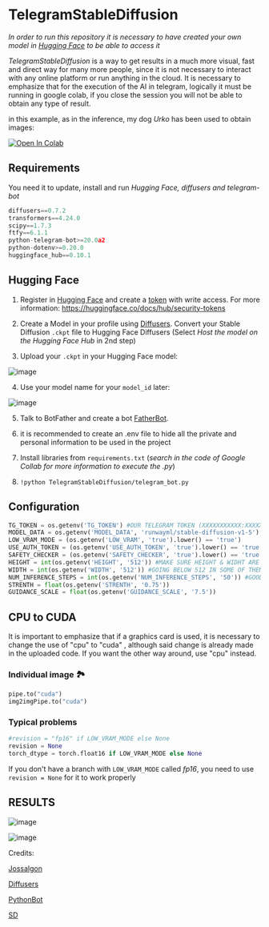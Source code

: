 # TelegramStableDiffusion
*In order to run this repository it is necessary to have created your own model in [Hugging Face](https://huggingface.co/) to be able to access it*

*TelegramStableDiffusion* is a way to get results in a much more visual, fast and direct way for many more people, since it is not necessary to interact with any online platform or run anything in the cloud. It is necessary to emphasize that for the execution of the AI in telegram, logically it must be running in google colab, if you close the session you will not be able to obtain any type of result. 

in this example, as in the inference, my dog *Urko* has been used to obtain images:

[![Open In Colab](https://colab.research.google.com/assets/colab-badge.svg)](https://colab.research.google.com/drive/18FZvTBNm600LV4yBj6VLIAnTHExCoiu4#scrollTo=fkV_XKgx1mzb)

## Requirements
You need it to update, install and run *Hugging Face, diffusers and telegram-bot*

```python
diffusers==0.7.2
transformers==4.24.0
scipy==1.7.3
ftfy==6.1.1
python-telegram-bot>=20.0a2
python-dotenv>=0.20.0
huggingface_hub==0.10.1
```

## Hugging Face

1. Register in [Hugging Face](https://huggingface.co/) and create a [token](https://huggingface.co/settings/tokens) with write access. 
For more information: https://huggingface.co/docs/hub/security-tokens

2. Create a Model in your profile using [Diffusers](https://huggingface.co/spaces/diffusers/convert-sd-ckpt). Convert your Stable Diffusion `.ckpt` file to Hugging Face Diffusers (Select *Host the model on the Hugging Face Hub* in 2nd step)

3. Upload your `.ckpt` in your Hugging Face model:

![image](https://user-images.githubusercontent.com/23172965/204022430-31714cd5-ca1e-4e2c-adc3-a0d34988cc2c.png)

4. Use your model name for your `model_id` later:

![image](https://user-images.githubusercontent.com/23172965/204022618-23b26ee1-4075-422b-a230-19dc71896e9d.png)

5. Talk to BotFather and create a bot [FatherBot](https://t.me/BotFather).

6. it is recommended to create an .env file to hide all the private and personal information to be used in the project

7. Install libraries from ```requirements.txt``` (*search in the code of Google Collab for more information to execute the .py*)

8. ```!python TelegramStableDiffusion/telegram_bot.py```

## Configuration

```python
TG_TOKEN = os.getenv('TG_TOKEN') #OUR TELEGRAM TOKEN (XXXXXXXXXXX:XXXXXXXXXXXXXX-XXXXXXXXXXXXX)
MODEL_DATA = os.getenv('MODEL_DATA', 'runwayml/stable-diffusion-v1-5') #(PROFILE NAME/MODEL NAME) IN HUGGINGFACE
LOW_VRAM_MODE = (os.getenv('LOW_VRAM', 'true').lower() == 'true')
USE_AUTH_TOKEN = (os.getenv('USE_AUTH_TOKEN', 'true').lower() == 'true')
SAFETY_CHECKER = (os.getenv('SAFETY_CHECKER', 'true').lower() == 'true')
HEIGHT = int(os.getenv('HEIGHT', '512')) #MAKE SURE HEIGHT & WIDHT ARE BOTH MULTIPLES OF 8 
WIDTH = int(os.getenv('WIDTH', '512')) #GOING BELOW 512 IN SOME OF THEM MIGHT RESULT IN LOWER QUAILITY IMAGE
NUM_INFERENCE_STEPS = int(os.getenv('NUM_INFERENCE_STEPS', '50')) #GOOD QUALITY WITH 50 (20 TO TESTING PROMPTS)
STRENTH = float(os.getenv('STRENTH', '0.75'))
GUIDANCE_SCALE = float(os.getenv('GUIDANCE_SCALE', '7.5'))
```

## CPU to CUDA 

It is important to emphasize that if a graphics card is used, it is necessary to change the use of "cpu" to "cuda" , although said change is already made in the uploaded code. If you want the other way around, use "cpu" instead.

### Individual image 🏞
```python
pipe.to("cuda")
img2imgPipe.to("cuda")
```

### Typical problems

```python
#revision = "fp16" if LOW_VRAM_MODE else None
revision = None
torch_dtype = torch.float16 if LOW_VRAM_MODE else None
```

If you don't have a branch with ```LOW_VRAM_MODE``` called *fp16*, you need to use  ```revision = None``` for it to work properly


## RESULTS

![image](https://user-images.githubusercontent.com/23172965/205283774-2d37dc07-22f5-429e-86c5-3752133dbb7c.png)

![image](https://user-images.githubusercontent.com/23172965/205283843-daf2ee4b-b211-404d-b7f3-3a334e6385c9.png)


Credits:

[Jossalgon](https://github.com/jossalgon/StableDiffusionTelegram)

[Diffusers](https://github.com/huggingface/diffusers)

[PythonBot](https://github.com/python-telegram-bot/python-telegram-bot)

[SD](https://github.com/CompVis/stable-diffusion)
